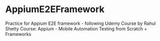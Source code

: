 # AppiumE2EFramework
Practice for Appium E2E framework - following Udemy Course by Rahul Shetty
Course: Appium - Mobile Automation Testing from Scratch + Frameworks
